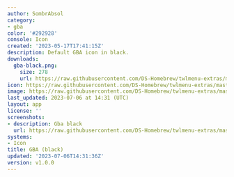 ```yaml
---
author: SombrAbsol
category:
- gba
color: '#292928'
console: Icon
created: '2023-05-17T17:41:15Z'
description: Default GBA icon in black.
downloads:
  gba-black.png:
    size: 278
    url: https://raw.githubusercontent.com/DS-Homebrew/twlmenu-extras/master/_nds/TWiLightMenu/icons/gba-black.png
icon: https://raw.githubusercontent.com/DS-Homebrew/twlmenu-extras/master/_nds/TWiLightMenu/icons/gba-black.png
image: https://raw.githubusercontent.com/DS-Homebrew/twlmenu-extras/master/_nds/TWiLightMenu/icons/gba-black.png
last_updated: 2023-07-06 at 14:31 (UTC)
layout: app
license: ''
screenshots:
- description: Gba black
  url: https://raw.githubusercontent.com/DS-Homebrew/twlmenu-extras/master/_nds/TWiLightMenu/icons/gba-black.png
systems:
- Icon
title: GBA (black)
updated: '2023-07-06T14:31:36Z'
version: v1.0.0
---
```

